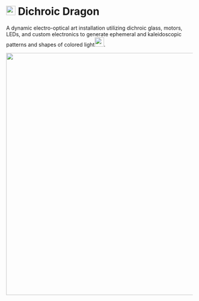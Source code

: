 # <img src="https://user-images.githubusercontent.com/17936867/231169237-148e1da9-27d9-49a1-90c7-7f9b397692ac.svg" width="25" height="25"/> Dichroic Dragon

A dynamic electro-optical art installation utilizing dichroic glass, motors, LEDs, and custom electronics to generate ephemeral and kaleidoscopic patterns and shapes of colored light<img src="https://user-images.githubusercontent.com/17936867/231457778-2162321e-02b9-442b-92be-0ecd296d0334.svg" width="25" height="25"/>.

<img src="https://user-images.githubusercontent.com/17936867/231173940-ef708146-c655-411c-99fd-c09ede576de9.png" width="563" height="654"/>
